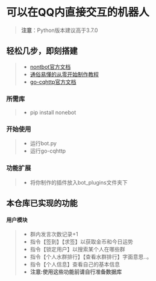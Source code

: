 
# 可以在QQ内直接交互的机器人
> **注意**：Python版本建议高于3.7.0

## 轻松几步，即刻搭建
>- [nontbot官方文档](https://docs.nonebot.dev/)
>- [通俗易懂的从零开始制作教程](https://zhuanlan.zhihu.com/p/340849952)
>- [go-cqhttp官方文档](https://docs.go-cqhttp.org/)
### 所需库
>- pip install nonebot

### 开始使用
>- 运行bot.py
>- 运行go-cqhttp

### 功能扩展
>- 将你制作的插件放入bot_plugins文件夹下

## 本仓库已实现的功能
#### 用户模块
>- 群内发言次数记录+1
>- 指令【签到】【求签】以获取金币和今日运势
>- 指令【锁定用户】以搜索某个人在哪些群
>- 指令【个人水群排行】【查看水群排行】字面意思..。
>- 指令【个人信息】查看自己的基本信息
>- **注意:**使用这些功能前**请自行准备数据库**
